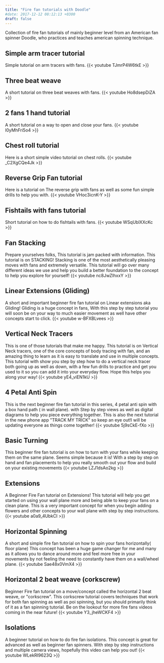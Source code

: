 ```yaml
---
title: "Fire fan tutorials with Doodle"
#date: 2017-12-12 08:12:13 +0300
draft: false
---
```

Collection of fire fan tutorials of mainly beginner level from an American fan spinner Doodle, who practices and teaches american spinning technique.

## Simple arm tracer tutorial
Simple tutorial on arm tracers with fans. 
{{< youtube TJmrP4W6tkE >}}

## Three beat weave
A short tutorial on three beat weaves with fans.
{{< youtube  Ho8dsepDiZA >}}

## 2 fans 1 hand tutorial
A short tutorial on a way to open and close your fans.
{{< youtube I0yMhFri5o4 >}}

## Chest roll tutorial
Here is a short simple video tutorial on chest rolls.
{{< youtube _C2XgCQe4Jk >}}

## Reverse Grip Fan tutorial
Here is a tutorial on The reverse grip with fans as well as some fun simple drills to help you with.
{{< youtube VHoc3icnK-Y >}}

## Fishtails with fans tutorial
Short tutorial on how to do fishtails with fans.
{{< youtube WSqUblXXcKc >}}


## Fan Stacking
Prepare yourselves folks, This tutorial is jam packed with information. This tutorial is on STACKING! Stacking is one of the most aesthetically pleasing moves with fans and extremely versatile. This tutorial will go over many different ideas we use and help you build a better foundation to the concept to help you explore for yourself!
{{< youtube nc8JwZIhxxY >}}

## Linear Extensions (Gliding)
A short and important beginner fire fan tutorial on Linear extensions aka Gliding! Gliding is a huge concept in fans, With this step by step tutorial you will soon be on your way to much easier movement as well have other concepts start to click. 
{{< youtube w-BFXBLvees >}}

## Vertical Neck Tracers
This is one of those tutorials that make me happy. This tutorial is on Vertical Neck tracers, one of the core concepts of body tracing with fan, and an amazing thing to learn as it is easy to translate and use in multiple concepts. This tutorial with show you step by step how to do a vertical neck tracer both going up as well as down, with a few fun drills to practice and get you used to it so you can add it into your everyday flow. Hope this helps you along your way!
{{< youtube yE4_viEN1kU >}}

## 4 Petal Anti Spin
This is the next beginner fire fan tutorial in this series,  4 petal anti spin with a box hand path ( in wall plane). with Step by step views as well as digital diagrams to help you piece everything together.  This is also the next tutorial in the new phone app "TRACK MY TRICK" so keep an eye out!I will be updating everyone as things come together!
{{< youtube 5j9sCkE-fXo >}}

## Basic Turning
This beginner fire fan tutorial is on how to turn with your fans while keeping them on the same plane. Seems simple because it is! With a step by step on hand and fan placements to help you really smooth out your flow and build on your existing movements
{{< youtube LZJ1dsAo2kg >}}

## Extensions
A Beginner Fire Fan tutorial on Extensions! This tutorial will help you get started on using your wall plane more and being able to keep your fans on a clean plane. This is a very important concept for when you begin adding flowers and other concepts to your wall plane with step by step instructions.
{{< youtube a0a9_4UbkCI >}}

## Horizontal Spinning
A short and simple fire fan tutorial on how to spin your fans horizontally( floor plane)
This concept has been a huge game changer for me and many as it allows you to dance around more and feel more free in your movements by not feeling the need to constantly have them on a wall/wheel plane.
{{< youtube Sae48x0VmX4 >}}

## Horizontal 2 beat weave (corkscrew) 
Beginner Fire fan tutorial on a move/concept called the horizontal 2 beat weave, or "corkscrew". This corkscrew tutorial covers techniques that work for both fan spinning as well as poi spinning, but you should primarily think of it as a fan spinning tutorial. Be on the lookout for more fire fans videos coming in the near future!
{{< youtube Y3_jheWCKF4 >}}

## Isolations
A beginner tutorial on how to do fire fan isolations. This concept is great for advanced as well as beginner fan spinners. With step by step instructions and multiple camera views, hopefully this video can help you out!
{{< youtube WLekRI9623Q >}}

